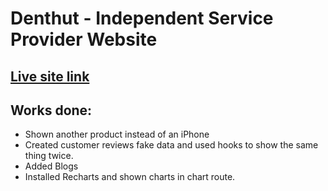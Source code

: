 # Denthut - Independent Service Provider Website

## [Live site link](https://independent-service-prov-a0909.web.app/)

## Works done:

- Shown another product instead of an iPhone
- Created customer reviews fake data and used hooks to show the same thing twice.
- Added Blogs
- Installed Recharts and shown charts in chart route.

